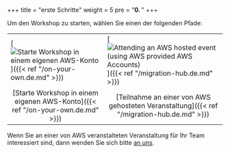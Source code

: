 +++
title = "erste Schritte"
weight = 5
pre = "<b>0. </b>"
+++
<style>
    table tr th:empty {
      display: none;
    }

    table { border: none; }
    td {border:none;}
</style>

Um den Workshop zu starten, wählen Sie einen der folgenden Pfade:

| | |
| --- | --- |
| [![Starte Workshop in einem eigenen AWS-Konto](/intro/option-self-paced.png)]({{< ref "/on-your-own.de.md" >}}) | [![Attending an AWS hosted event (using AWS provided AWS Accounts)](/intro/option-aws-led.png)]({{< ref "/migration-hub.de.md" >}}) |
| <center>[Starte Workshop in einem eigenen AWS-Konto]({{< ref "/on-your-own.de.md" >}})</center> | <center>[Teilnahme an einer von AWS gehosteten Veranstaltung]({{< ref "/migration-hub.de.md" >}})</center> |

Wenn Sie an einer von AWS veranstalteten Veranstaltung für Ihr Team interessiert sind, dann wenden Sie sich bitte <a href="mailto:application-migration-workshop@amazon.com">an uns</a>.
